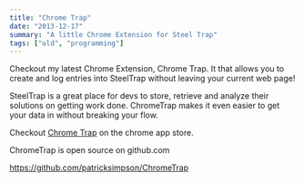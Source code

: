 ```yaml
---
title: "Chrome Trap"
date: "2013-12-17"
summary: "A little Chrome Extension for Steel Trap"
tags: ["old", "programming"]
---
```


Checkout my latest Chrome Extension, Chrome Trap. It that allows you to create and log entries into SteelTrap without leaving your current web page!

SteelTrap is a great place for devs to store, retrieve and analyze their solutions on getting work done. ChromeTrap makes it even easier to get your data in without breaking your flow.

Checkout [Chrome Trap](https://chrome.google.com/webstore/detail/chrometrap/fdmnfjhnohcdeaabggdojceobjlelcoe) on the chrome app store.

ChromeTrap is open source on github.com

https://github.com/patricksimpson/ChromeTrap
